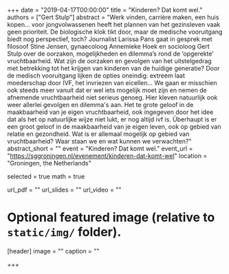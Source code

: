 +++
date = "2019-04-17T00:00:00"
title = "Kinderen? Dat komt wel."
authors = ["Gert Stulp"]
abstract = "Werk vinden, carrière maken, een huis kopen…  voor jongvolwassenen heeft het plannen van het gezinsleven vaak geen prioriteit. De biologische klok tikt door, maar de medische vooruitgang biedt nog perspectief, toch? Journalist Larissa Pans gaat in gesprek met filosoof Stine Jensen, gynaecoloog Annemieke Hoek en socioloog Gert Stulp over de oorzaken, mogelijkheden en dilemma’s rond de ‘opgerekte’ vruchtbaarheid. Wat zijn de oorzaken en gevolgen van het uitstelgedrag met betrekking tot het krijgen van kinderen van de huidige generatie? Door de medisch vooruitgang lijken de opties oneindig: extreem laat moederschap door IVF, het invriezen van eicellen... We gaan er misschien ook steeds meer vanuit dat er wel iets mogelijk moet zijn en nemen de afnemende vruchtbaarheid niet serieus genoeg. Hier kleven natuurlijk ook weer allerlei gevolgen en dilemma's aan. Het te grote geloof in de maakbaarheid van je eigen vruchtbaarheid, ook ingegeven door het idee dat als het op natuurlijke wijze niet lukt, er nog altijd ivf is. Überhaupt is er een groot geloof in de maakbaarheid van je eigen leven, ook op gebied van relatie en gezondheid. Wat is er allemaal mogelijk op gebied van vruchtbaarheid? Waar staan we en wat kunnen we verwachten?"
abstract_short = ""
event = "Kinderen? Dat komt wel."
event_url = "https://sggroningen.nl/evenement/kinderen-dat-komt-wel"
location = "Groningen, the Netherlands"

selected = true
math = true

url_pdf = ""
url_slides = ""
url_video = ""


# Optional featured image (relative to `static/img/` folder).
[header]
image = ""
caption = ""

+++
